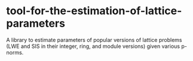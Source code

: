 # tool-for-the-estimation-of-lattice-parameters
A library to estimate parameters of popular versions of lattice problems (LWE and SIS in their integer, ring, and module versions) given various p-norms. 
